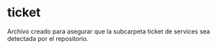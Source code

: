# ticket
Archivo creado para asegurar que la subcarpeta ticket de services sea detectada por el repositorio.